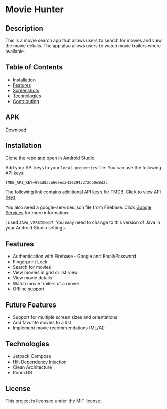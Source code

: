 # Movie Hunter

## Description
This is a movie search app that allows users to search for movies and view the movie details. The app also allows users to watch movie trailers where available.

## Table of Contents
* [Installation](#installation)
* [Features](#features)
* [Screenshots](#screenshots)
* [Technologies](#technologies)
* [Contributing](#contributing)

## APK
[Download](https://github.com/laurentjuma/moviehunter/releases)

## Installation
Clone the repo and open in Android Studio.

Add your API keys to your `local.properties` file. You can use the following API keys:

```
TMDB_API_KEY=09ad8ace66eec34302943272db0e8d2c
```

The following link contains additional API keys for TMDB. [Click to view API Keys](https://github.com/rickylawson/freekeys/blob/master/index.js)

You also need a google-services.json file from Firebase. Click [Google Services](https://firebase.google.com/docs/android/setup)  for more information.


I used `JAVA_VERSION=17`. You may need to change  to this version of Java in your Android Studio settings.

## Features
* Authentication with Firebase - Google and Email/Password
* Fingerprint Lock
* Search for movies
* View movies in grid or list view
* View movie details
* Watch movie trailers of a movie
* Offline support

## Future Features
* Support for multiple screen sizes and orientations
* Add favorite movies to a list
* Implement movie recommendations (ML/AI)

## Technologies
* Jetpack Compose
* Hilt Dependency Injection
* Clean Architecture
* Room DB

## License
This project is licensed under the MIT license.
